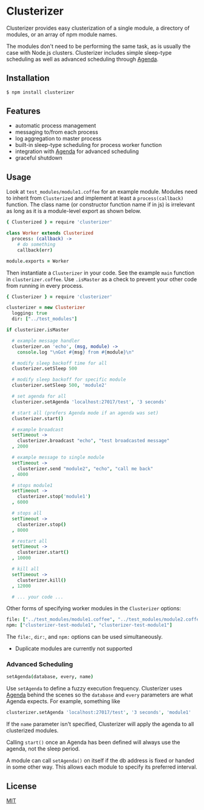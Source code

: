 # Clusterizer

Clusterizer provides easy clusterization of a single module, a directory of modules, or an array of npm module names.

The modules don't need to be performing the same task, as is usually the case with Node.js clusters. Clusterizer includes simple sleep-type scheduling as well as advanced scheduling through [Agenda](https://www.npmjs.com/package/agenda).

## Installation

```bash
$ npm install clusterizer
```

## Features

- automatic process management
- messaging to/from each process
- log aggregation to master process
- built-in sleep-type scheduling for process worker function
- integration with [Agenda](https://www.npmjs.com/package/agenda) for advanced scheduling
- graceful shutdown

## Usage

Look at `test_modules/module1.coffee` for an example module. Modules need to inherit from `Clusterized` and implement at least a `process(callback)` function. The class name (or constructor function name if in js) is irrelevant as long as it is a module-level export as shown below.

```coffee
{ Clusterized } = require 'clusterizer'

class Worker extends Clusterized
  process: (callback) ->
    # do something
    callback(err)

module.exports = Worker
```

Then instantiate a `Clusterizer` in your code. See the example `main` function in `clusterizer.coffee`. Use `.isMaster` as a check to prevent your other code from running in every process.

```coffee
{ Clusterizer } = require 'clusterizer'

clusterizer = new Clusterizer
  logging: true
  dir: ["../test_modules"]

if clusterizer.isMaster

  # example message handler
  clusterizer.on 'echo', (msg, module) ->
    console.log "\nGot #{msg} from #{module}\n"

  # modify sleep backoff time for all
  clusterizer.setSleep 500

  # modify sleep backoff for specific module
  clusterizer.setSleep 500, 'module2'

  # set agenda for all
  clusterizer.setAgenda 'localhost:27017/test', '3 seconds'

  # start all (prefers Agenda mode if an agenda was set)
  clusterizer.start()

  # example broadcast
  setTimeout ->
    clusterizer.broadcast "echo", "test broadcasted message"
  , 2000

  # example message to single module
  setTimeout ->
    clusterizer.send "module2", "echo", "call me back"
  , 4000

  # stops module1
  setTimeout ->
    clusterizer.stop('module1')
  , 6000

  # stops all
  setTimeout ->
    clusterizer.stop()
  , 8000

  # restart all
  setTimeout ->
    clusterizer.start()
  , 10000

  # kill all
  setTimeout ->
    clusterizer.kill()
  , 12000

  # ... your code ...

```

Other forms of specifying worker modules in the `Clusterizer` options:

```coffee
file: ["../test_modules/module1.coffee", "../test_modules/module2.coffee"]
npm: ["clusterizer-test-module1", "clusterizer-test-module1"]
```

The `file:`, `dir:`, and `npm:` options can be used simultaneously.

- Duplicate modules are currently not supported

### Advanced Scheduling

```coffee
setAgenda(database, every, name)
```

Use `setAgenda` to define a fuzzy execution frequency. Clusterizer uses [Agenda](https://www.npmjs.com/package/agenda) behind the scenes so the `database` and `every` parameters are what Agenda expects. For example, something like

```coffee
clusterizer.setAgenda 'localhost:27017/test', '3 seconds', 'module1'
```

If the `name` parameter isn't specified, Clusterizer will apply the agenda to all clusterized modules.

Calling `start()` once an Agenda has been defined will always use the agenda, not the sleep period.

A module can call `setAgenda()` on itself if the db address is fixed or handed in some other way. This allows each module to specify its preferred interval.

## License

  [MIT](LICENSE)
